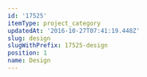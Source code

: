 ```yaml
---
id: '17525'
itemType: project_category
updatedAt: '2016-10-27T07:41:19.448Z'
slug: design
slugWithPrefix: 17525-design
position: 1
name: Design
---
```


